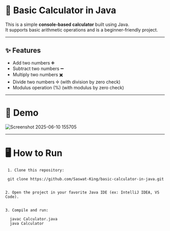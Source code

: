 # 🧮 Basic Calculator in Java

This is a simple **console-based calculator** built using Java.  
It supports basic arithmetic operations and is a beginner-friendly project.

---

## ✨ Features

- Add two numbers ➕
- Subtract two numbers ➖
- Multiply two numbers ✖️
- Divide two numbers ➗ (with division by zero check)
- Modulus operation (%) (with modulus by zero check)

---
# 📸 Demo
![Screenshot 2025-06-10 155705](https://github.com/user-attachments/assets/dc4c1655-2ebb-4468-bd79-5ee1cb10f2b7)

---

# 🖥️ How to Run
```
 1. Clone this repository:

 git clone https://github.com/Saswat-King/basic-calculator-in-java.git


2. Open the project in your favorite Java IDE (ex: IntelliJ IDEA, VS Code).


3. Compile and run:

  javac Calculator.java
  java Calculator
```


